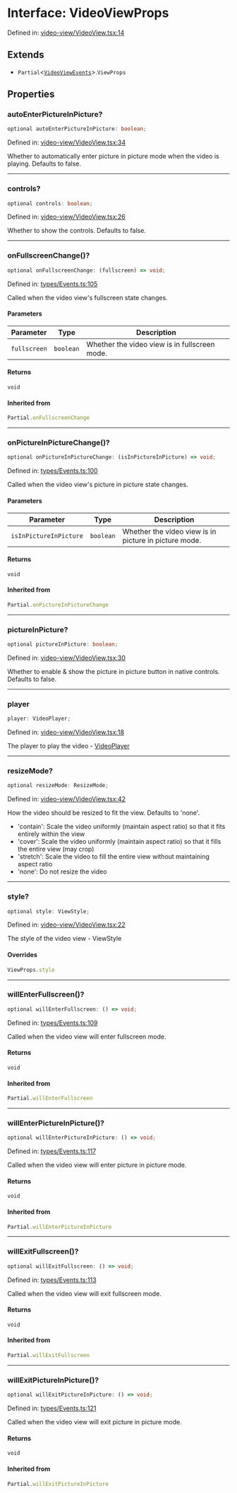 # Interface: VideoViewProps

Defined in: [video-view/VideoView.tsx:14](https://github.com/TheWidlarzGroup/react-native-video/blob/1403959cf63e77ce519800110e1872cc843e5d0f/packages/react-native-video/src/core/video-view/VideoView.tsx#L14)

## Extends

- `Partial`\<[`VideoViewEvents`](VideoViewEvents.md)\>.`ViewProps`

## Properties

### autoEnterPictureInPicture?

```ts
optional autoEnterPictureInPicture: boolean;
```

Defined in: [video-view/VideoView.tsx:34](https://github.com/TheWidlarzGroup/react-native-video/blob/1403959cf63e77ce519800110e1872cc843e5d0f/packages/react-native-video/src/core/video-view/VideoView.tsx#L34)

Whether to automatically enter picture in picture mode when the video is playing. Defaults to false.

***

### controls?

```ts
optional controls: boolean;
```

Defined in: [video-view/VideoView.tsx:26](https://github.com/TheWidlarzGroup/react-native-video/blob/1403959cf63e77ce519800110e1872cc843e5d0f/packages/react-native-video/src/core/video-view/VideoView.tsx#L26)

Whether to show the controls. Defaults to false.

***

### onFullscreenChange()?

```ts
optional onFullscreenChange: (fullscreen) => void;
```

Defined in: [types/Events.ts:105](https://github.com/TheWidlarzGroup/react-native-video/blob/1403959cf63e77ce519800110e1872cc843e5d0f/packages/react-native-video/src/core/types/Events.ts#L105)

Called when the video view's fullscreen state changes.

#### Parameters

| Parameter | Type | Description |
| ------ | ------ | ------ |
| `fullscreen` | `boolean` | Whether the video view is in fullscreen mode. |

#### Returns

`void`

#### Inherited from

```ts
Partial.onFullscreenChange
```

***

### onPictureInPictureChange()?

```ts
optional onPictureInPictureChange: (isInPictureInPicture) => void;
```

Defined in: [types/Events.ts:100](https://github.com/TheWidlarzGroup/react-native-video/blob/1403959cf63e77ce519800110e1872cc843e5d0f/packages/react-native-video/src/core/types/Events.ts#L100)

Called when the video view's picture in picture state changes.

#### Parameters

| Parameter | Type | Description |
| ------ | ------ | ------ |
| `isInPictureInPicture` | `boolean` | Whether the video view is in picture in picture mode. |

#### Returns

`void`

#### Inherited from

```ts
Partial.onPictureInPictureChange
```

***

### pictureInPicture?

```ts
optional pictureInPicture: boolean;
```

Defined in: [video-view/VideoView.tsx:30](https://github.com/TheWidlarzGroup/react-native-video/blob/1403959cf63e77ce519800110e1872cc843e5d0f/packages/react-native-video/src/core/video-view/VideoView.tsx#L30)

Whether to enable & show the picture in picture button in native controls. Defaults to false.

***

### player

```ts
player: VideoPlayer;
```

Defined in: [video-view/VideoView.tsx:18](https://github.com/TheWidlarzGroup/react-native-video/blob/1403959cf63e77ce519800110e1872cc843e5d0f/packages/react-native-video/src/core/video-view/VideoView.tsx#L18)

The player to play the video - [VideoPlayer](../classes/VideoPlayer.md)

***

### resizeMode?

```ts
optional resizeMode: ResizeMode;
```

Defined in: [video-view/VideoView.tsx:42](https://github.com/TheWidlarzGroup/react-native-video/blob/1403959cf63e77ce519800110e1872cc843e5d0f/packages/react-native-video/src/core/video-view/VideoView.tsx#L42)

How the video should be resized to fit the view. Defaults to 'none'.
- 'contain': Scale the video uniformly (maintain aspect ratio) so that it fits entirely within the view
- 'cover': Scale the video uniformly (maintain aspect ratio) so that it fills the entire view (may crop)
- 'stretch': Scale the video to fill the entire view without maintaining aspect ratio
- 'none': Do not resize the video

***

### style?

```ts
optional style: ViewStyle;
```

Defined in: [video-view/VideoView.tsx:22](https://github.com/TheWidlarzGroup/react-native-video/blob/1403959cf63e77ce519800110e1872cc843e5d0f/packages/react-native-video/src/core/video-view/VideoView.tsx#L22)

The style of the video view - ViewStyle

#### Overrides

```ts
ViewProps.style
```

***

### willEnterFullscreen()?

```ts
optional willEnterFullscreen: () => void;
```

Defined in: [types/Events.ts:109](https://github.com/TheWidlarzGroup/react-native-video/blob/1403959cf63e77ce519800110e1872cc843e5d0f/packages/react-native-video/src/core/types/Events.ts#L109)

Called when the video view will enter fullscreen mode.

#### Returns

`void`

#### Inherited from

```ts
Partial.willEnterFullscreen
```

***

### willEnterPictureInPicture()?

```ts
optional willEnterPictureInPicture: () => void;
```

Defined in: [types/Events.ts:117](https://github.com/TheWidlarzGroup/react-native-video/blob/1403959cf63e77ce519800110e1872cc843e5d0f/packages/react-native-video/src/core/types/Events.ts#L117)

Called when the video view will enter picture in picture mode.

#### Returns

`void`

#### Inherited from

```ts
Partial.willEnterPictureInPicture
```

***

### willExitFullscreen()?

```ts
optional willExitFullscreen: () => void;
```

Defined in: [types/Events.ts:113](https://github.com/TheWidlarzGroup/react-native-video/blob/1403959cf63e77ce519800110e1872cc843e5d0f/packages/react-native-video/src/core/types/Events.ts#L113)

Called when the video view will exit fullscreen mode.

#### Returns

`void`

#### Inherited from

```ts
Partial.willExitFullscreen
```

***

### willExitPictureInPicture()?

```ts
optional willExitPictureInPicture: () => void;
```

Defined in: [types/Events.ts:121](https://github.com/TheWidlarzGroup/react-native-video/blob/1403959cf63e77ce519800110e1872cc843e5d0f/packages/react-native-video/src/core/types/Events.ts#L121)

Called when the video view will exit picture in picture mode.

#### Returns

`void`

#### Inherited from

```ts
Partial.willExitPictureInPicture
```
